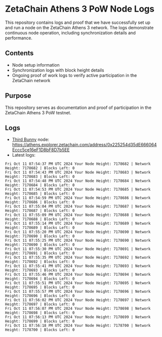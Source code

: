 # ZetaChain Athens 3 PoW Node Logs
This repository contains logs and proof that we have successfully set up and run a node on the ZetaChain Athens 3 network. The logs demonstrate continuous node operation, including synchronization details and performance.

## Contents
- Node setup information
- Synchronization logs with block height details
- Ongoing proof of work logs to verify active participation in the ZetaChain network

## Purpose
This repository serves as documentation and proof of participation in the ZetaChain Athens 3 PoW testnet.

## Logs

- [Third Bunny](https://thirdbunny.xyz/) node: https://athens.explorer.zetachain.com/address/0x225254d35dE666064Eccc5ce16eF1D8bF8D7b5EE
- Latest logs:
```
Fri Oct 11 07:54:37 PM UTC 2024 Your Node Height: 7178682 | Network Height: 7178682 | Blocks Left: 0
Fri Oct 11 07:54:43 PM UTC 2024 Your Node Height: 7178683 | Network Height: 7178683 | Blocks Left: 0
Fri Oct 11 07:54:48 PM UTC 2024 Your Node Height: 7178684 | Network Height: 7178684 | Blocks Left: 0
Fri Oct 11 07:54:53 PM UTC 2024 Your Node Height: 7178685 | Network Height: 7178685 | Blocks Left: 0
Fri Oct 11 07:54:59 PM UTC 2024 Your Node Height: 7178686 | Network Height: 7178686 | Blocks Left: 0
Fri Oct 11 07:55:04 PM UTC 2024 Your Node Height: 7178687 | Network Height: 7178687 | Blocks Left: 0
Fri Oct 11 07:55:09 PM UTC 2024 Your Node Height: 7178688 | Network Height: 7178688 | Blocks Left: 0
Fri Oct 11 07:55:14 PM UTC 2024 Your Node Height: 7178689 | Network Height: 7178689 | Blocks Left: 0
Fri Oct 11 07:55:20 PM UTC 2024 Your Node Height: 7178690 | Network Height: 7178690 | Blocks Left: 0
Fri Oct 11 07:55:25 PM UTC 2024 Your Node Height: 7178690 | Network Height: 7178690 | Blocks Left: 0
Fri Oct 11 07:55:30 PM UTC 2024 Your Node Height: 7178691 | Network Height: 7178691 | Blocks Left: 0
Fri Oct 11 07:55:35 PM UTC 2024 Your Node Height: 7178692 | Network Height: 7178692 | Blocks Left: 0
Fri Oct 11 07:55:41 PM UTC 2024 Your Node Height: 7178693 | Network Height: 7178693 | Blocks Left: 0
Fri Oct 11 07:55:46 PM UTC 2024 Your Node Height: 7178694 | Network Height: 7178694 | Blocks Left: 0
Fri Oct 11 07:55:51 PM UTC 2024 Your Node Height: 7178695 | Network Height: 7178695 | Blocks Left: 0
Fri Oct 11 07:55:57 PM UTC 2024 Your Node Height: 7178696 | Network Height: 7178696 | Blocks Left: 0
Fri Oct 11 07:56:02 PM UTC 2024 Your Node Height: 7178697 | Network Height: 7178697 | Blocks Left: 0
Fri Oct 11 07:56:07 PM UTC 2024 Your Node Height: 7178698 | Network Height: 7178698 | Blocks Left: 0
Fri Oct 11 07:56:13 PM UTC 2024 Your Node Height: 7178699 | Network Height: 7178699 | Blocks Left: 0
Fri Oct 11 07:56:18 PM UTC 2024 Your Node Height: 7178700 | Network Height: 7178700 | Blocks Left: 0
```
